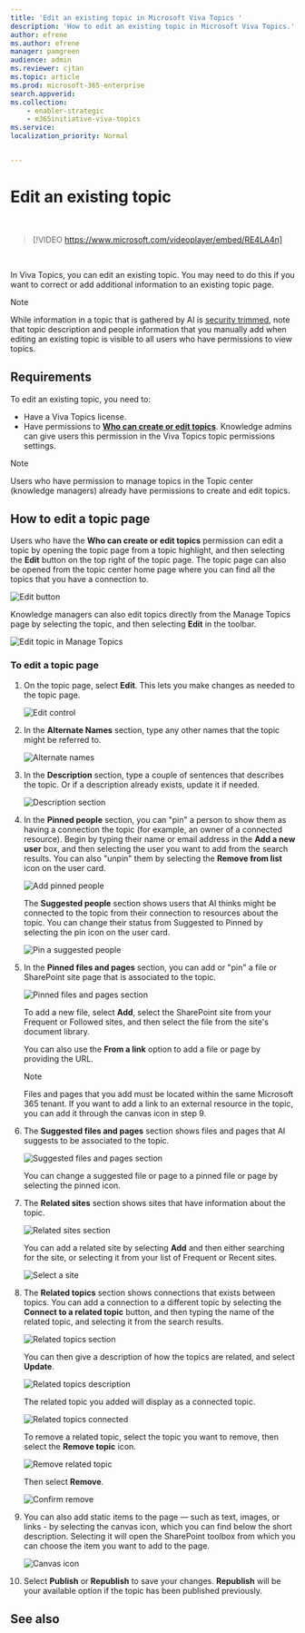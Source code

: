 ```yaml
---
title: 'Edit an existing topic in Microsoft Viva Topics '
description: 'How to edit an existing topic in Microsoft Viva Topics.'
author: efrene
ms.author: efrene
manager: pamgreen
audience: admin
ms.reviewer: cjtan
ms.topic: article
ms.prod: microsoft-365-enterprise
search.appverid: 
ms.collection: 
    - enabler-strategic
    - m365initiative-viva-topics
ms.service: 
localization_priority: Normal


---
```


# Edit an existing topic 

</br>

> [!VIDEO https://www.microsoft.com/videoplayer/embed/RE4LA4n]  

</br>

In Viva Topics, you can edit an existing topic. You may need to do this if you want to correct or add additional information to an existing topic page. 

> [!Note] 
> While information in a topic that is gathered by AI is [security trimmed](topic-experiences-security-trimming.md), note that topic description and people information that you manually add when editing an existing topic is visible to all users who have permissions to view topics. 

## Requirements

To edit an existing topic, you need to:
- Have a Viva Topics license.
- Have permissions to [**Who can create or edit topics**](./topic-experiences-user-permissions.md). Knowledge admins can give users this permission in the Viva Topics topic permissions settings. 

> [!Note] 
> Users who have permission to manage topics in the Topic center (knowledge managers) already have permissions to create and edit topics.

## How to edit a topic page

Users who have the **Who can create or edit topics** permission can edit a topic by opening the topic page from a topic highlight, and then selecting the <b>Edit</b> button on the top right of the topic page. The topic page can also be opened from the topic center home page where you can find all the topics that you have a connection to.

   ![Edit button](../media/knowledge-management/edit-button.png) </br> 

Knowledge managers can also edit topics directly from the Manage Topics page by selecting the topic, and then selecting <b>Edit</b> in the toolbar.

   ![Edit topic in Manage Topics](../media/knowledge-management/manage-topics-edit.png) </br> 

### To edit a topic page

1. On the topic page, select **Edit**. This lets you make changes as needed to the topic page.

   ![Edit control](../media/knowledge-management/topic-page-edit.png) </br>  


2. In the <b>Alternate Names</b> section, type any other names that the topic might be referred to. 

    ![Alternate names](../media/knowledge-management/alt-names.png) </br> 
3. In the <b>Description</b> section, type a couple of sentences that describes the topic. Or if a description already exists, update it if needed.

    ![Description section](../media/knowledge-management/description.png)</br>

4. In the <b>Pinned people</b> section, you can "pin" a person to show them as having a connection the topic (for example, an owner of a connected resource). Begin by typing their name or email address in the <b>Add a new user</b> box, and then selecting the user you want to add from the search results. You can also "unpin" them by selecting the <b>Remove from list</b> icon on the user card.
 
    ![Add pinned people](../media/knowledge-management/pinned-people.png)</br>

    The <b>Suggested people</b> section shows users that AI thinks might be connected to the topic from their connection to resources about the topic. You can change their status from Suggested to Pinned by selecting the pin icon on the user card.

   ![Pin a suggested people](../media/knowledge-management/suggested-people.png)</br>

5. In the <b>Pinned files and pages</b> section, you can add or "pin" a file or SharePoint site page that is associated to the topic.

   ![Pinned files and pages section](../media/knowledge-management/pinned-files-and-pages.png)</br>
 
    To add a new file, select <b>Add</b>, select the SharePoint site from your Frequent or Followed sites, and then select the file from the site's document library.

    You can also use the <b>From a link</b> option to add a file or page by providing the URL. 

   > [!Note] 
   > Files and pages that you add must be located within the same Microsoft 365 tenant. If you want to add a link to an external resource in the topic, you can add it through the canvas icon in step 9.

6. The <b>Suggested files and pages</b> section shows files and pages that AI suggests to be associated to the topic.

   ![Suggested files and pages section](../media/knowledge-management/suggested-files-and-pages.png)</br>

    You can change a suggested file or page to a pinned file or page by selecting the pinned icon.

7.  The <b>Related sites</b> section shows sites that have information about the topic. 

    ![Related sites section](../media/knowledge-management/related-sites.png)</br>

    You can add a related site by selecting <b>Add</b> and then either searching for the site, or selecting it from your list of Frequent or Recent sites.</br>
    
    ![Select a site](../media/knowledge-management/sites.png)</br>

8. The <b>Related topics</b> section shows connections that exists between topics. You can add a connection to a different topic by selecting the <b>Connect to a related topic</b> button, and then typing the name of the related topic, and selecting it from the search results. 

   ![Related topics section](../media/knowledge-management/related-topic.png)</br>  

    You can then give a description of how the topics are related, and select <b>Update</b>.</br>

   ![Related topics description](../media/knowledge-management/related-topics-update.png)</br> 

   The related topic you added will display as a connected topic.

   ![Related topics connected](../media/knowledge-management/related-topics-final.png)</br> 

   To remove a related topic, select the topic you want to remove, then select the <b>Remove topic</b> icon.</br>
 
   ![Remove related topic](../media/knowledge-management/remove-related.png)</br>  

   Then select <b>Remove</b>.</br>

   ![Confirm remove](../media/knowledge-management/remove-related-confirm.png)</br> 


9. You can also add static items to the page — such as text, images, or links - by selecting the canvas icon, which you can find below the short description. Selecting it will open the SharePoint toolbox from which you can choose the item you want to add to the page.

   ![Canvas icon](../media/knowledge-management/webpart-library.png)</br> 


10. Select **Publish** or **Republish** to save your changes. **Republish** will be your available option if the topic has been published previously.


## See also



